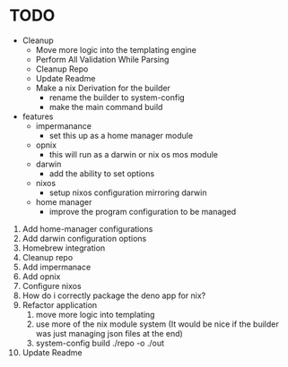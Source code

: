 # TODO

- Cleanup
  - Move more logic into the templating engine
  - Perform All Validation While Parsing
  - Cleanup Repo
  - Update Readme
  - Make a nix Derivation for the builder
    - rename the builder to system-config
    - make the main command build
- features
  - impermanance
    - set this up as a home manager module
  - opnix
    - this will run as a darwin or nix os mos module
  - darwin
    - add the ability to set options
  - nixos
    - setup nixos configuration mirroring darwin
  - home manager
    - improve the program configuration to be managed

1. Add home-manager configurations
2. Add darwin configuration options
3. Homebrew integration
4. Cleanup repo
5. Add impermanace
6. Add opnix
7. Configure nixos
8. How do i correctly package the deno app for nix?
9. Refactor application
   1. move more logic into templating
   2. use more of the nix module system (It would be nice if the builder was just managing json files at the end)
   3. system-config build ./repo -o ./out
10. Update Readme
